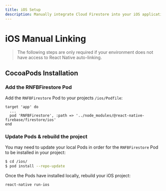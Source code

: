 ```yaml
---
title: iOS Setup
description: Manually integrate Cloud Firestore into your iOS application.
---
```


# iOS Manual Linking

> The following steps are only required if your environment does not have access to React Native
> auto-linking.

## CocoaPods Installation

### Add the RNFBFirestore Pod

Add the `RNFBFirestore` Pod to your projects `/ios/Podfile`:

```ruby{3}
target 'app' do
  ...
  pod 'RNFBFirestore', :path => '../node_modules/@react-native-firebase/firestore/ios'
end
```

### Update Pods & rebuild the project

You may need to update your local Pods in order for the `RNFBFirestore` Pod to be installed in your project:

```bash
$ cd /ios/
$ pod install --repo-update
```

Once the Pods have installed locally, rebuild your iOS project:

```bash
react-native run-ios
```
